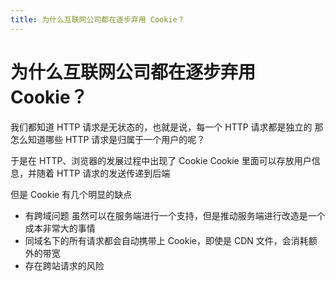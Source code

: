 ```yaml
---
title: 为什么互联网公司都在逐步弃用 Cookie？
---
```


# 为什么互联网公司都在逐步弃用 Cookie？

我们都知道 HTTP 请求是无状态的，也就是说，每一个 HTTP 请求都是独立的
那怎么知道哪些 HTTP 请求是归属于一个用户的呢？

于是在 HTTP、浏览器的发展过程中出现了 Cookie
Cookie 里面可以存放用户信息，并随着 HTTP 请求的发送传递到后端

但是 Cookie 有几个明显的缺点
- 有跨域问题
    虽然可以在服务端进行一个支持，但是推动服务端进行改造是一个成本非常大的事情
- 同域名下的所有请求都会自动携带上 Cookie，即使是 CDN 文件，会消耗额外的带宽
- 存在跨站请求的风险

